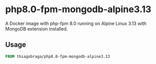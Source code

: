 # php8.0-fpm-mongodb-alpine3.13

A Docker image with php-fpm 8.0 running on Alpine Linux 3.13 with MongoDB extension installed.

## Usage

```Dockerfile
FROM thiagobraga/php8.0-fpm-mongodb-alpine3.13
```